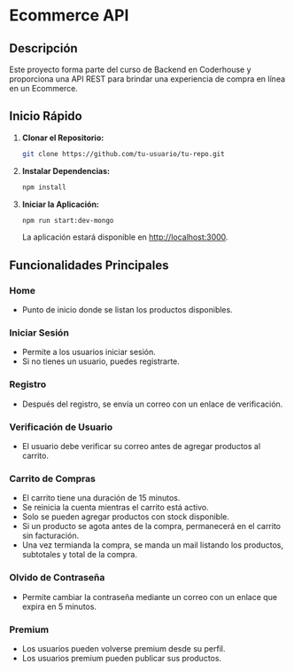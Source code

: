 # Ecommerce API

## Descripción

Este proyecto forma parte del curso de Backend en Coderhouse y proporciona una API REST para brindar una experiencia de compra en línea en un Ecommerce.

## Inicio Rápido

1. **Clonar el Repositorio:**
   ```bash
   git clone https://github.com/tu-usuario/tu-repo.git
   ```

2. **Instalar Dependencias:**
   ```bash
   npm install
   ```

3. **Iniciar la Aplicación:**
   ```bash
   npm run start:dev-mongo
   ```
   La aplicación estará disponible en [http://localhost:3000](http://localhost:3000).

## Funcionalidades Principales

### Home

- Punto de inicio donde se listan los productos disponibles.

### Iniciar Sesión

- Permite a los usuarios iniciar sesión.
- Si no tienes un usuario, puedes registrarte.

### Registro

- Después del registro, se envía un correo con un enlace de verificación.

### Verificación de Usuario

- El usuario debe verificar su correo antes de agregar productos al carrito.

### Carrito de Compras

- El carrito tiene una duración de 15 minutos.
- Se reinicia la cuenta mientras el carrito está activo.
- Solo se pueden agregar productos con stock disponible.
- Si un producto se agota antes de la compra, permanecerá en el carrito sin facturación.
- Una vez termianda la compra, se manda un mail listando los productos, subtotales y total de la compra.

### Olvido de Contraseña

- Permite cambiar la contraseña mediante un correo con un enlace que expira en 5 minutos.

### Premium

- Los usuarios pueden volverse premium desde su perfil.
- Los usuarios premium pueden publicar sus productos.
